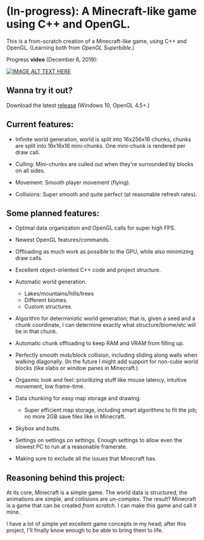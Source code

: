 # (In-progress): A Minecraft-like game using C++ and OpenGL.

This is a from-scratch creation of a Minecraft-like game, using C++ and OpenGL. (Learning both from *OpenGL Superbible*.)

Progress **video** (December 6, 2019):

[![IMAGE ALT TEXT HERE](https://img.youtube.com/vi/wPdDSbGLJiE/0.jpg)](https://www.youtube.com/watch?v=wPdDSbGLJiE)

## Wanna try it out?

Download the latest [release](https://github.com/serg06/mc2/releases) (Windows 10, OpenGL 4.5+.)

## Current features:

- Infinite world generation, world is split into 16x256x16 chunks, chunks are split into 16x16x16 mini-chunks. One mini-chunk is rendered per draw call.

- Culling: Mini-chunks are culled out when they're surrounded by blocks on all sides.

- Movement: Smooth player movement (flying).

- Collisions: Super smooth and quite perfect (at reasonable refresh rates).

## Some planned features:

- Optimal data organization and OpenGL calls for super high FPS.

- Newest OpenGL features/commands.

- Offloading as much work as possible to the GPU, while also minimizing draw calls.

- Excellent object-oriented C++ code and project structure.

- Automatic world generation.
	- Lakes/mountains/hills/trees
	- Different biomes.
	- Custom structures.

- Algorithm for deterministic world generation; that is, given a seed and a chunk coordinate, I can determine exactly what structure/biome/etc will be in that chunk.

- Automatic chunk offloading to keep RAM and VRAM from filling up.

- Perfectly smooth mob/block collision, including sliding along walls when walking diagonally. (In the future I might add support for non-cube world blocks (like slabs or window panes in Minecraft.)

- Orgasmic look and feel: prioritizing stuff like mouse latency, intuitive movement, low frame-time.

- Data chunking for easy map storage and drawing.
	- Super efficient map storage, including smart algorithms to fit the job; no more 2GB save files like in Minecraft.

- Skybox and butts.

- Settings on settings on settings. Enough settings to allow even the slowest PC to run at a reasonable framerate.

- Making sure to exclude all the issues that Minecraft has.

## Reasoning behind this project:

At its core, Minecraft is a simple game. The world data is structured, the animations are simple, and collisions are un-complex. The result? Minecraft is a game that can be created *from scratch*. I can make this game and call it mine.

I have a lot of simple yet excellent game concepts in my head; after this project, I'll finally know enough to be able to bring them to life. 
